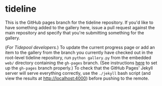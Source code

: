 tideline
========

This is the GitHub pages branch for the tideline repository. If you'd like to have something added to the gallery here, issue a pull request against the main repository and specify that you're submitting something for the gallery.

(*For Tidepool developers.*) To update the current progress page or add an item to the gallery from the branch you currently have checked out in the root-level tideline repository, run `python gallery.py` from the embedded `web/` directory containing the `gh-pages` branch. (See instructions [here](https://github.com/tidepool-org/tideline/wiki/UpdatingTheGallery#setting-up-a-gh-pages-branch) to set up the `gh-pages` branch properly.) To check that the GitHub Pages' Jekyll server will serve everything correctly, use the `./jekyll` bash script (and view the results at [http://localhost:4000](http://localhost:4000)) before pushing to the remote.

